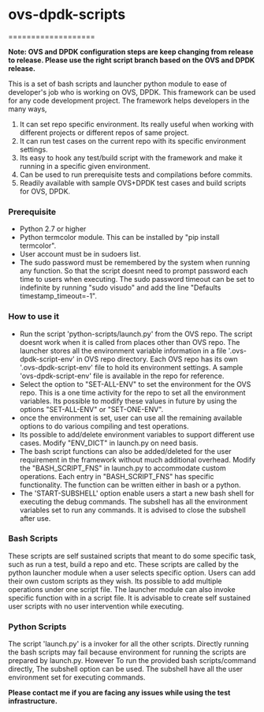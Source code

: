 # ovs-dpdk-scripts
===================

**Note: OVS and DPDK configuration steps are keep changing from release to
release. Please use the right script branch based on the OVS and DPDK release.**


This is a set of bash scripts and launcher python module to ease of developer's
 job who is working on OVS, DPDK. This framework can be used for any code
 development project. The framework helps developers in the many ways,

1. It can set repo specific environment. Its really useful when working with
different projects or different repos of same project.
2. It can run test cases on the current repo with its specific environment
settings.
3. Its easy to hook any test/build script with the framework and make it
running in a specific given environment.
4. Can be used to run prerequisite tests and compilations before commits.
5. Readily available with sample OVS+DPDK test cases and build scripts for OVS,
DPDK.

### Prerequisite
* Python 2.7 or higher
* Python termcolor module. This can be installed by "pip install termcolor".
* User account must be in sudoers list.
* The sudo password must be remembered by the system when running any function.
So that the script doesnt need to prompt password each time to users when
executing. The sudo password timeout can be set to indefinite by running
"sudo visudo" and add the line "Defaults    timestamp_timeout=-1".

### How to use it
* Run the script 'python-scripts/launch.py' from the OVS repo. The script
doesnt work when it is called from places other than OVS repo. The launcher
stores all the environment variable information in a file '.ovs-dpdk-script-env'
in OVS repo directory. Each OVS repo has its own '.ovs-dpdk-script-env'
file to hold its environment settings. A sample 'ovs-dpdk-script-env' file is
available in the repo for reference.
* Select the option to "SET-ALL-ENV" to set the environment for the OVS repo.
This is a one time activity for the repo to set all the environment variables.
Its possible to modify these values in future by using the options "SET-ALL-ENV"
or "SET-ONE-ENV".
* once the environment is set, user can use all the remaining available options
to do various compiling and test operations.
* Its possible to add/delete environment variables to support different use
cases. Modify "ENV_DICT" in launch.py on need basis.
* The bash script functions can also be added/deleted for the user requirement in
the framework without much additional overhead. Modify the
"BASH_SCRIPT_FNS" in launch.py to accommodate custom operations. Each entry in
"BASH_SCRIPT_FNS" has specific functionality. The function can be written
either in bash or a python.
* The 'START-SUBSHELL' option enable users a start a new bash shell for
executing the debug commands. The subshell has all the environment variables set
to run any commands. It is advised to close the subshell after use.

### Bash Scripts
These scripts are self sustained scripts that meant to do some specific task,
such as run a test, build a repo and etc. These scripts are called by the
python launcher module when a user selects specific option. Users can add
their own custom scripts as they wish. Its possible to add multiple operations
under one script file. The launcher module can also invoke specific function with
in a script file. It is advisable to create self sustained user scripts with no
user intervention while executing.

### Python Scripts
The script 'launch.py' is a invoker for all the other scripts. Directly running
the bash scripts may fail because environment for running the scripts are
prepared by launch.py.
However To run the provided bash scripts/command directly, The subshell option
can be used. The subshell have all the user environment set for executing
commands.

**Please contact me if you are facing any issues while using the test
infrastructure.**
